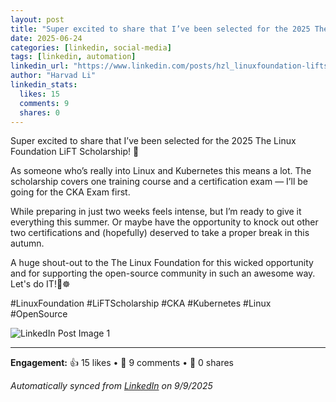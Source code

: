 ```yaml
---
layout: post
title: "Super excited to share that I’ve been selected for the 2025 The Linux Foundation"
date: 2025-06-24
categories: [linkedin, social-media]
tags: [linkedin, automation]
linkedin_url: "https://www.linkedin.com/posts/hzl_linuxfoundation-liftscholarship-cka-activity-7343283675876241408-389U?utm_source=social_share_send&utm_medium=member_desktop_web&rcm=ACoAABWNEOYBdb1mUVFywmMzK0UKcw_6cTpqScY"
author: "Harvad Li"
linkedin_stats:
  likes: 15
  comments: 9
  shares: 0
---
```


Super excited to share that I’ve been selected for the 2025 The Linux Foundation LiFT Scholarship! 🎉

As someone who’s really into Linux and Kubernetes this means a lot. The scholarship covers one training course and a certification exam — I’ll be going for the CKA Exam first.

While preparing in just two weeks feels intense, but I’m ready to give it everything this summer. Or maybe have the opportunity to knock out other two certifications and (hopefully) deserved to take a proper break in this autumn.

A huge shout-out to the The Linux Foundation for this wicked opportunity and for supporting the open-source community in such an awesome way. Let's do IT!🐧☸️

#LinuxFoundation #LiFTScholarship #CKA #Kubernetes #Linux #OpenSource

![LinkedIn Post Image 1](https://media.licdn.com/dms/image/v2/D4D22AQGXP0QA2n_Scw/feedshare-shrink_160/B4DZeiVld8HkAg-/0/1750775258153?e=1760572800&v=beta&t=85VRcMRGHTu7QzCa1lrmSONZ8togfEZpuByonHNU344)

---

**Engagement:** 👍 15 likes • 💬 9 comments • 🔄 0 shares

*Automatically synced from [LinkedIn](https://www.linkedin.com/posts/hzl_linuxfoundation-liftscholarship-cka-activity-7343283675876241408-389U?utm_source=social_share_send&utm_medium=member_desktop_web&rcm=ACoAABWNEOYBdb1mUVFywmMzK0UKcw_6cTpqScY) on 9/9/2025*
